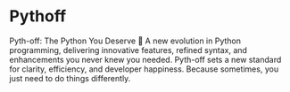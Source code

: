 # Pythoff
Pyth-off: The Python You Deserve 🐍 A new evolution in Python programming, delivering innovative features, refined syntax, and enhancements you never knew you needed. Pyth-off sets a new standard for clarity, efficiency, and developer happiness. Because sometimes, you just need to do things differently.
